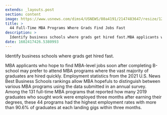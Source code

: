 ```yaml
--- 
extends: _layouts.post 
section: content 
image: https://www.usnews.com/dims4/USNEWS/80a4191/2147483647/resize/1200x%3E/quality/85/?url=http%3A%2F%2Fmedia.beam.usnews.com%2Fde%2F3cd43033374289b45b2f28f89305ae%2F27307stern%20exterior_New.jpg 
title: > 
  44 Full-Time MBA Programs Where Grads Find Jobs Fast 
description: > 
  Identify business schools where grads get hired fast.MBA applicants who hope to find MBA-level jobs soon after completing B-school may prefer to attend MBA programs where the vast majority of graduates are hired quickly.Employment statistics from the 2021 U.S. News Best Business Schools rankings allow MBA hopefuls to distinguish between various MBA programs using the data submitted in an annual survey.Among the 131 full-time MBA programs that reported how many 2019 graduates who sought work were employed three months after earning their degrees, these 44 programs had the highest employment rates with more than 90.6% of graduates at each landing gigs within three months. 
date: 1602417426.5380993 
--- 
```

Identify business schools where grads get hired fast.

MBA applicants who hope to find MBA-level jobs soon after completing B-school may prefer to attend MBA programs where the vast majority of graduates are hired quickly. Employment statistics from the 2021 U.S. News Best Business Schools rankings allow MBA hopefuls to distinguish between various MBA programs using the data submitted in an annual survey. Among the 131 full-time MBA programs that reported how many 2019 graduates who sought work were employed three months after earning their degrees, these 44 programs had the highest employment rates with more than 90.6% of graduates at each landing gigs within three months.